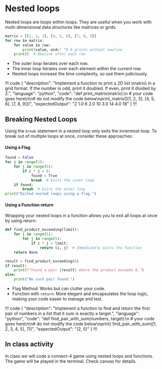 # Nested loops

Nested loops are loops within loops. They are useful when you work with multi-dimensional data structures like matrices
or grids.

``` python
matrix = [[1, 2, 3], [4, 5, 6], [7, 8, 9]]
for row in matrix:
    for value in row:
        print(value, end=" ") # prints without newline
    print()  # Newline after each row
```

- The outer loop iterates over each row.
- The inner loop iterates over each element within the current row.
- Nested loops increase the time complexity, so use them judiciously.

!!! code
{
"description": "Implement a function to print a 2D list (matrix) in a grid format. If the number is odd, print it
doubled. If even, print it divided by 2.",
"language": "python",
"code": "def print_matrix(matrix):\n # your code goes here\n\n# do not modify the code
below\nprint_matrix([[1, 2, 3], [4, 5, 6], [7, 8, 9]])",
"expectedOutput": "2 1.0 6 2.0 10 3.0 14 4.0 18"
}
!!!

## Breaking Nested Loops

Using the `break` statement in a nested loop only exits the innermost loop. To break out of multiple loops at once,
consider these approaches:

#### Using a Flag

``` python
found = False
for i in range(5):
    for j in range(5):
        if i * j > 6:
            found = True
            break  # Exits the inner loop
    if found:
        break  # Exits the outer loop
print("Exited nested loops using a flag.")
```

#### Using a Function return

Wrapping your nested loops in a function allows you to exit all loops at once by using return:

``` python
def find_product_exceeding(limit):
    for i in range(5):
        for j in range(5):
            if i * j > limit:
                return (i, j)  # Immediately exits the function
    return None

result = find_product_exceeding(6)
if result:
    print(f"Found a pair {result} where the product exceeds 6.")
else:
    print("No such pair found.")
```

- Flag Method: Works but can clutter your code.
- Function with `return`: More elegant and encapsulates the loop logic, making your code easier to manage and test.

!!! code
{
"description": "Implement a function to find and return the first pair of numbers in a list that it sum is exactly a
target.",
"language": "python",
"code": "def find_pair_with_sum(numbers, target):\n # your code goes here\n\n# do not modify the code below\nprint(
find_pair_with_sum([1, 2, 3, 4, 5], 7))",
"expectedOutput": "(2, 5)"
}
!!!

## In class activity

In class we will code a connect-4 game using nested loops and functions. The game will be played in the terminal. Check
canvas for details.
